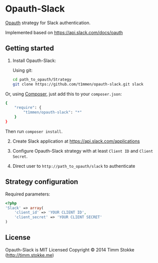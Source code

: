 Opauth-Slack
=============
[Opauth][1] strategy for Slack authentication.

Implemented based on https://api.slack.com/docs/oauth

Getting started
----------------
1. Install Opauth-Slack:

   Using git:
   ```bash
   cd path_to_opauth/Strategy
   git clone https://github.com/t1mmen/opauth-slack.git slack
   ```

  Or, using [Composer](https://getcomposer.org/), just add this to your `composer.json`:

   ```bash
   {
       "require": {
           "t1mmen/opauth-slack": "*"
       }
   }
   ```
   Then run `composer install`.


2. Create Slack application at https://api.slack.com/applications

3. Configure Opauth-Slack strategy with at least `Client ID` and `Client Secret`.

4. Direct user to `http://path_to_opauth/slack` to authenticate

Strategy configuration
----------------------

Required parameters:

```php
<?php
'Slack' => array(
	'client_id' => 'YOUR CLIENT ID',
	'client_secret' => 'YOUR CLIENT SECRET'
)
```

License
---------
Opauth-Slack is MIT Licensed
Copyright © 2014 Timm Stokke (http://timm.stokke.me)

[1]: https://github.com/opauth/opauth
